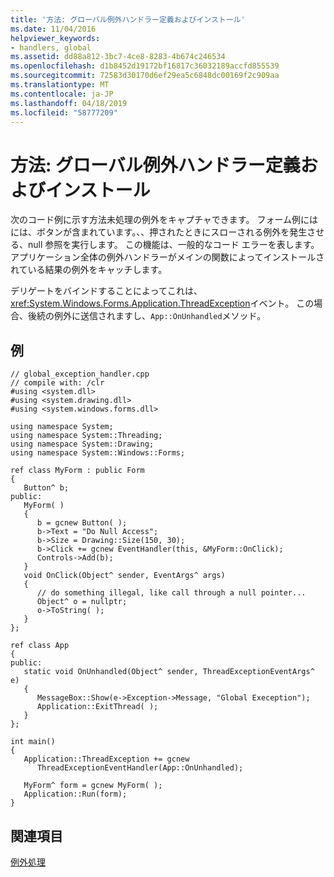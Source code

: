 ```yaml
---
title: '方法: グローバル例外ハンドラー定義およびインストール'
ms.date: 11/04/2016
helpviewer_keywords:
- handlers, global
ms.assetid: dd88a812-3bc7-4ce8-8283-4b674c246534
ms.openlocfilehash: d1b8452d19172bf16817c36032189accfd855539
ms.sourcegitcommit: 72583d30170d6ef29ea5c6848dc00169f2c909aa
ms.translationtype: MT
ms.contentlocale: ja-JP
ms.lasthandoff: 04/18/2019
ms.locfileid: "58777209"
---
```

# <a name="how-to-define-and-install-a-global-exception-handler"></a>方法: グローバル例外ハンドラー定義およびインストール

次のコード例に示す方法未処理の例外をキャプチャできます。 フォーム例にはには、ボタンが含まれています。、、押されたときにスローされる例外を発生させる、null 参照を実行します。 この機能は、一般的なコード エラーを表します。 アプリケーション全体の例外ハンドラーがメインの関数によってインストールされている結果の例外をキャッチします。

デリゲートをバインドすることによってこれは、<xref:System.Windows.Forms.Application.ThreadException>イベント。 この場合、後続の例外に送信されますし、`App::OnUnhandled`メソッド。

## <a name="example"></a>例

```
// global_exception_handler.cpp
// compile with: /clr
#using <system.dll>
#using <system.drawing.dll>
#using <system.windows.forms.dll>

using namespace System;
using namespace System::Threading;
using namespace System::Drawing;
using namespace System::Windows::Forms;

ref class MyForm : public Form
{
   Button^ b;
public:
   MyForm( )
   {
      b = gcnew Button( );
      b->Text = "Do Null Access";
      b->Size = Drawing::Size(150, 30);
      b->Click += gcnew EventHandler(this, &MyForm::OnClick);
      Controls->Add(b);
   }
   void OnClick(Object^ sender, EventArgs^ args)
   {
      // do something illegal, like call through a null pointer...
      Object^ o = nullptr;
      o->ToString( );
   }
};

ref class App
{
public:
   static void OnUnhandled(Object^ sender, ThreadExceptionEventArgs^ e)
   {
      MessageBox::Show(e->Exception->Message, "Global Exeception");
      Application::ExitThread( );
   }
};

int main()
{
   Application::ThreadException += gcnew
      ThreadExceptionEventHandler(App::OnUnhandled);

   MyForm^ form = gcnew MyForm( );
   Application::Run(form);
}
```

## <a name="see-also"></a>関連項目

[例外処理](../extensions/exception-handling-cpp-component-extensions.md)
